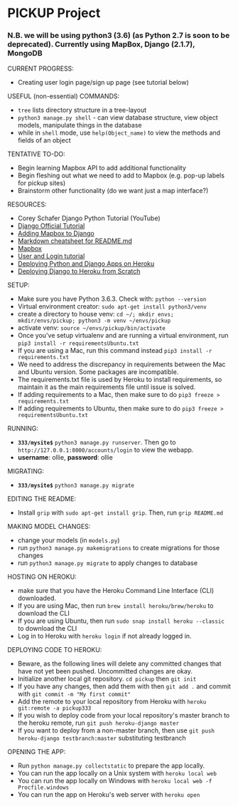 # PICKUP Project
### N.B. we will be using python3 (3.6) (as Python 2.7 is soon to be deprecated). Currently using MapBox, Django (2.1.7), MongoDB

CURRENT PROGRESS:
- Creating user login page/sign up page (see tutorial below)

USEFUL (non-essential) COMMANDS:
- ```tree``` lists directory structure in a tree-layout
- ```python3 manage.py shell``` - can view database structure, view object models, manipulate things in the database
- while in ```shell``` mode, use ```help(Object_name)``` to view the methods and fields of an object

TENTATIVE TO-DO:
- Begin learning Mapbox API to add additional functionality
- Begin fleshing out what we need to add to Mapbox (e.g. pop-up labels for pickup sites)
- Brainstorm other functionality (do we want just a map interface?)

RESOURCES:
- Corey Schafer Django Python Tutorial (YouTube)
- [Django Official Tutorial](https://docs.djangoproject.com/en/2.1/intro/tutorial01/)
- [Adding Mapbox to Django](https://www.fullstackpython.com/blog/maps-django-web-applications-projects-mapbox.html)
- [Markdown cheatsheet for README.md](https://github.com/adam-p/markdown-here/wiki/Markdown-Cheatsheet#links)
- [Mapbox](https://www.mapbox.com/)
- [User and Login tutorial](https://wsvincent.com/django-user-authentication-tutorial-login-and-logout/)
- [Deploying Python and Django Apps on Heroku](https://devcenter.heroku.com/articles/deploying-python)
- [Deploying Django to Heroku from Scratch](https://medium.com/@BennettGarner/deploying-django-to-heroku-procfile-static-root-other-pitfalls-e7ab8b2ba33b)

SETUP: 
- Make sure you have Python 3.6.3. Check with: ```python --version```
- Virtual environment creator: ```sudo apt-get install python3/venv```
- create a directory to house venv: ```cd ~/; mkdir envs; mkdir/envs/pickup; python3 -m venv ~/envs/pickup```
- activate venv: ```source ~/envs/pickup/bin/activate```
- Once you've setup virtualenv and are running a virtual environment, run ```pip3 install -r requirementsUbuntu.txt``` 
- If you are using a Mac, run this command instead ```pip3 install -r requirements.txt``` 
- We need to address the discrepancy in requirements between the Mac and Ubuntu version. Some packages are incompatible. 
- The requirements.txt file is used by Heroku to install requirements, so maintain it as the main requirements file until issue is solved.
- If adding requirements to a Mac, then make sure to do ```pip3 freeze > requirements.txt``` 
- If adding requirements to Ubuntu, then make sure to do ```pip3 freeze > requirementsUbuntu.txt``` 

RUNNING:
- **```333/mysite$```** ```python3 manage.py runserver```. Then go to ```http://127.0.0.1:8000/accounts/login``` to view the webapp.
- **username**: ollie, **password**: ollie

MIGRATING:
- **```333/mysite$```** ```python3 manage.py migrate```

EDITING THE README:
- Install ```grip``` with ```sudo apt-get install grip```. Then, run ```grip README.md```

MAKING MODEL CHANGES:
- change your models (in ```models.py```)
- run ```python3 manage.py makemigrations``` to create migrations for those changes
- run ```python3 manage.py migrate``` to apply changes to database

HOSTING ON HEROKU:
- make sure that you have the Heroku Command Line Interface (CLI) downloaded. 
- If you are using Mac, then run ```brew install heroku/brew/heroku``` to download the CLI
- If you are using Ubuntu, then run ```sudo snap install heroku --classic``` to download the CLI
- Log in to Heroku with ```heroku login``` if not already logged in. 


DEPLOYING CODE TO HEROKU: 
- Beware, as the following lines will delete any committed changes that have not yet been pushed. Uncommitted changes are okay.
- Initialize another local git repository. ```cd pickup``` then ```git init``` 
- If you have any changes, then add them with then ```git add .``` and commit with ```git commit -m "My first commit"```
- Add the remote to your local repository from Heroku with ```heroku git:remote -a pickup333```
- If you wish to deploy code from your local repository's master branch to the heroku remote, run ```git push heroku-django master```
- If you want to deploy from a non-master branch, then use ```git push heroku-django testbranch:master``` substituting testbranch

OPENING THE APP:
- Run ```python manage.py collectstatic``` to prepare the app locally. 
- You can run the app locally on a Unix system with ```heroku local web```
- You can run the app locally on Windows with ```heroku local web -f Procfile.windows```
- You can run the app on Heroku's web server with ```heroku open```